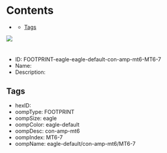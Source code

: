 



Contents
========

* [](#)
	* [Tags](#tags)
  
![][im]
# 

- ID: FOOTPRINT-eagle-eagle-default-con-amp-mt6-MT6-7
- Name: 
- Description: 

## Tags

- hexID: 
- oompType: FOOTPRINT
- oompSize: eagle
- oompColor: eagle-default
- oompDesc: con-amp-mt6
- oompIndex: MT6-7
- oompName: eagle-default/con-amp-mt6/MT6-7



[im]: image.png
